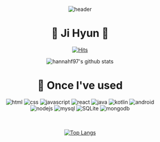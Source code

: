 <div align="center">

![header](https://capsule-render.vercel.app/api?type=Waving&color=f9e46e&height=200&section=header)
  
 # 🌱 Ji Hyun 🌱
 [![Hits](https://hits.seeyoufarm.com/api/count/incr/badge.svg?url=https%3A%2F%2Fgithub.com%2Fhannahf97%2Fhit-counter&count_bg=%23F3D263&title_bg=%23555555&icon=smugmug.svg&icon_color=%23E7E7E7&title=hits&edge_flat=false)](https://hits.seeyoufarm.com)

![hannahf97's github stats](https://github-readme-stats.vercel.app/api?username=hannahf97&hide=stars&show_icons=true&theme=merko)

# 📝 Once I've used

  ![html](https://img.shields.io/badge/HTML-E34F26.svg?&style=flat-square&logo=HTML5&logoColor=white)
  ![css](https://img.shields.io/badge/css-1572B6.svg?&style=flat-square&logo=CSS3&logoColor=white)
  ![javascript](https://img.shields.io/badge/Javascript-F7DF1E.svg?&style=flat-square&logo=Javascript&logoColor=white)
  ![react](https://img.shields.io/badge/react-61DAFB.svg?&style=flat-square&logo=Javascript&logoColor=white)
  ![java](https://img.shields.io/badge/Java-007396.svg?&style=flat-square&logo=Java&logoColor=white)
  ![kotlin](https://img.shields.io/badge/kotlin-7F52FF.svg?&style=flat-square&logo=Kotlin&logoColor=white)
  ![android](https://img.shields.io/badge/Android-3DDC84.svg?&style=flat-square&logo=Android&logoColor=white)
  <br>
  ![nodejs](https://img.shields.io/badge/nodejs-339933.svg?&style=flat-square&logo=nodejs&logoColor=white)
  ![mysql](https://img.shields.io/badge/mysql-4479A1.svg?&style=flat-square&logo=mysql&logoColor=white)
  ![SQLite](https://img.shields.io/badge/SQLite-003B57.svg?&style=flat-square&logo=SQLite&logoColor=white)
  ![mongodb](https://img.shields.io/badge/mongodb-47A248.svg?&style=flat-square&logo=mongodb&logoColor=white)
<!--
**hannahf97/hannahf97** is a ✨ _special_ ✨ repository because its `README.md` (this file) appears on your GitHub profile.

Here are some ideas to get you started:

- 🔭 I’m currently working on ...
- 🌱 I’m currently learning ...
- 👯 I’m looking to collaborate on ...
- 🤔 I’m looking for help with ...
- 💬 Ask me about ...
- 📫 How to reach me: ...
- 😄 Pronouns: ...
- ⚡ Fun fact: ...
-->

  <br><br>
[![Top Langs](https://github-readme-stats.vercel.app/api/top-langs/?username=hannahf97&layout=compact&theme=merko&hide=pug&hide=jupyter%20notebook)](https://github.com/hannahf97/github-readme-stats)

</div>
